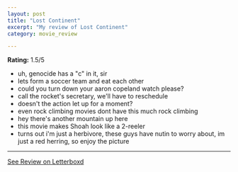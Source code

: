 ```yaml
---
layout: post
title: "Lost Continent"
excerpt: "My review of Lost Continent"
category: movie_review

---
```


**Rating:** 1.5/5

* uh, genocide has a "c" in it, sir
* lets form a soccer team and eat each other
* could you turn down your aaron copeland watch please?
* call the rocket's secretary, we'll have to reschedule
* doesn't the action let up for a moment?
* even rock climbing movies dont have this much rock climbing
* hey there's another mountain up here
* this movie makes Shoah look like a 2-reeler
* turns out i'm just a herbivore, these guys have nutin to worry about, im just a red herring, so enjoy the picture

<hr>

[See Review on Letterboxd](https://boxd.it/4Do2Nb)
